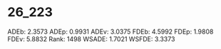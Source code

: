 # 26_223

ADEb: 2.3573
ADEp: 0.9931
ADEv: 3.0375
FDEb: 4.5992
FDEp: 1.9808
FDEv: 5.8832
Rank: 1498
WSADE: 1.7021
WSFDE: 3.3373